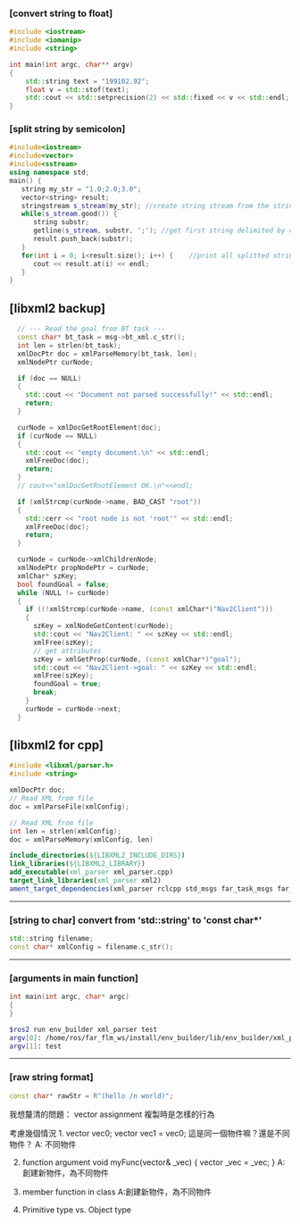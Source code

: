 
### [convert string to float]
```cpp
#include <iostream>
#include <iomanip>
#include <string>

int main(int argc, char** argv)
{
	std::string text = "199102.92";
	float v = std::stof(text);
	std::cout << std::setprecision(2) << std::fixed << v << std::endl;
}
```

### [split string by semicolon]
```cpp
#include<iostream>
#include<vector>
#include<sstream>
using namespace std;
main() {
   string my_str = "1.0;2.0;3.0";
   vector<string> result;
   stringstream s_stream(my_str); //create string stream from the string
   while(s_stream.good()) {
      string substr;
      getline(s_stream, substr, ';'); //get first string delimited by comma
      result.push_back(substr);
   }
   for(int i = 0; i<result.size(); i++) {    //print all splitted strings
      cout << result.at(i) << endl;
   }
}
```


## [libxml2 backup]
```cpp
  // --- Read the goal from BT task ---
  const char* bt_task = msg->bt_xml.c_str();
  int len = strlen(bt_task);
  xmlDocPtr doc = xmlParseMemory(bt_task, len);
  xmlNodePtr curNode;

  if (doc == NULL)
  {
    std::cout << "Document not parsed successfully!" << std::endl;
    return;
  }

  curNode = xmlDocGetRootElement(doc);
  if (curNode == NULL)
  {
    std::cout << "empty document.\n" << std::endl;
    xmlFreeDoc(doc);
    return;
  }
  // cout<<"xmlDocGetRootElement OK.\n"<<endl;

  if (xmlStrcmp(curNode->name, BAD_CAST "root"))
  {
    std::cerr << "root node is not 'root'" << std::endl;
    xmlFreeDoc(doc);
    return;
  }

  curNode = curNode->xmlChildrenNode;
  xmlNodePtr propNodePtr = curNode;
  xmlChar* szKey;
  bool foundGoal = false;
  while (NULL != curNode)
  {
    if ((!xmlStrcmp(curNode->name, (const xmlChar*)"Nav2Client")))
    {
      szKey = xmlNodeGetContent(curNode);
      std::cout << "Nav2Client: " << szKey << std::endl;
      xmlFree(szKey);
      // get attributes
      szKey = xmlGetProp(curNode, (const xmlChar*)"goal");
      std::cout << "Nav2Client->goal: " << szKey << std::endl;
      xmlFree(szKey);
      foundGoal = true;
      break;
    }
    curNode = curNode->next;
  }
```



## [libxml2 for cpp]

```cpp
#include <libxml/parser.h>
#include <string>

xmlDocPtr doc;
// Read XML from file
doc = xmlParseFile(xmlConfig);

// Read XML from file
int len = strlen(xmlConfig);
doc = xmlParseMemory(xmlConfig, len)
```
```cmake
include_directories(${LIBXML2_INCLUDE_DIRS})
link_libraries(${LIBXML2_LIBRARY})
add_executable(xml_parser xml_parser.cpp)
target_link_libraries(xml_parser xml2)
ament_target_dependencies(xml_parser rclcpp std_msgs far_task_msgs far_fleet_msgs
```


---

### [string to char] convert from 'std::string' to 'const char*'
```cpp
std::string filename;
const char* xmlConfig = filename.c_str();
```
---

### [arguments in main function]
```cpp
int main(int argc, char* argc)
{
}

```
```sh
$ros2 run env_builder xml_parser test
argv[0]: /home/ros/far_flm_ws/install/env_builder/lib/env_builder/xml_parser
argv[1]: test
```
---

### [raw string format]
```cpp
const char* rawStr = R"(hello /n world)";
```

我想釐清的問題：
vector assignment 複製時是怎樣的行為

考慮幾個情況
1. 
vector<int> vec0;
vector<int> vec1 = vec0;
這是同一個物件嘛？還是不同物件？
A: 不同物件

2. function argument
void myFunc(vector<int>& _vec) {
	vector<int> _vec = _vec;
}
A:創建新物件，為不同物件

3. member function in class
A:創建新物件，為不同物件

4. Primitive type vs. Object type

